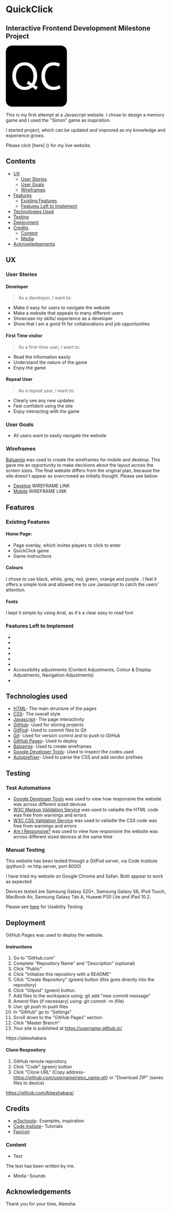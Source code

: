 # QuickClick

## Interactive Frontend Development Milestone Project


![Image](https://github.com/Aleeshakara/interactive-frontend/blob/main/assets/images/favicon.png)

This is my first attempt at a Javascript website. I chose to design a memory game and I used the "Simon" game as inspiration.

I started project, which can be updated and improved as my knowledge and experience grows.

Please click [here] () for my live website.

## Contents

* [UX](#ux)
  - [User Stories](#user-stories)
  - [User Goals](#user-goals)
  - [Wireframes](#wireframes)
* [Features](#features)
  - [Existing Features](#existing-features)
  - [Features Left to Implement](#features-left-to-implement)
* [Technologies Used](#technologies-used)
* [Testing](#testing)
* [Deployment](#deployment)
* [Credits](#credits)
  - [Content](#content)
  - [Media](#media)
* [Acknowledgements](#acknowledgements)

## UX

### User Stories

#### Developer

>As a developer, I want to:
* Make it easy for users to navigate the website
* Make a website that appeals to many different users
* Showcase my skills/ experience as a developer
* Show that I am a good fit for collaborations and job opportunities


#### First Time visitor

>As a first-time user, I want to:
* Read the information easily
* Understand the nature of the game
* Enjoy the game

#### Repeat User

>As a repeat user, I want to:
* Clearly see any new updates 
* Feel confident using the site
* Enjoy interacting with the game

### User Goals

* All users want to easily navigate the website


### Wireframes

[Balsamiq](https://balsamiq.com/) was used to create the wireframes for mobile and desktop. This gave me an opportunity to make decisions about the layout across the screen sizes. The final website differs from the original plan, because the site doesn't appear as overcrowed as initially thought. 
Please see below:
* [Desktop]() WIREFRAME LINK
* [Mobile]() WIREFRAME LINK


## Features

### Existing Features

#### Home Page:
  - Page overlay, which invites players to click to enter
  - QuickClick game
  - Game instructions

#### Colours

I chose to use black, white, grey, red, green, orange and purple . I feel it offers a simple look and allowed me to use Javascript to catch the users' attention. 

#### Fonts

I  kept it simple by using Arial, as it's a clear easy to read font


### Features Left to Implement

* 
* 
* 
* 
* 
* 
* Accessibility adjustments (Content Adjustments, Colour & Display Adjustments, Navigation Adjustments)
* 


## Technologies used

*	[HTML](https://html.com/)- The main structure of the pages
*	[CSS](https://css-tricks.com)- The overall style
* [Javascript](https://www.javascript.com/)- The page interactivity
*	[GitHub](https://github.com)- Used for storing projects
*	[GitPod](https://www.gitpod.io)- Used to commit files to Git
*	[Git](https://git-scm.com)- Used for version control and to push to GitHub
*	[GitHub Pages](https://pages.github.com)- Used to deploy
* [Balsamiq](https://balsamiq.com/)- Used to create wireframes
* [Google Developer Tools](https://developers.google.com/web/tools/chrome-devtools/open)- Used to inspect the codes used
* [Autoprefixer](https://autoprefixer.github.io/)- Used to parse the CSS and add vendor prefixes


## Testing

### Test Automations

* [Google Developer Tools](https://developers.google.com/web/tools/chrome-devtools/open) was used to view how responsive the website was across different sized devices
* [W3C Markup Validation Service](https://validator.w3.orghttps://jigsaw.w3.org/css-validator/) was used to valiadte the HTML code was free from warnings and errors
* [W3C CSS Validation Service](https://jigsaw.w3.org/css-validator/) was used to valiadte the CSS code was free from warnings and errors
* [Am I Responsive?](https://amiresponsive.co.uk/) was used to view how responsive the website was across different sized devices at the same time

### Manual Testing

This website has been tested through a GitPod server, via Code Institute (python3 -m http.server, port 8000)

I have tried my website on Google Chrome and Safari. Both appear to work as expected. 

Devices tested are Samsung Galaxy S20+, Samsung Galaxy S6, iPod Touch, MacBook Air, Samsung Galaxy Tab A, Huawei P30 Lite and iPad 10.2.

Please see [here]() for Usability Testing


## Deployment

GitHub Pages was used to deploy the website.

#### Instructions

1.  Go to "GitHub.com"
2.  Complete "Repository Name" and "Description" (optional) 
3.  Click "Public"
4.  Click "Initialize this repository with a README"
5.  Click "Create Repository" (green) button (this goes directly into the repository)
6.  Click "Gitpod" (green) button. 
7.  Add files to the workspace  using: git add "new commit message"
8.  Amend files (if necessary) using: git commit -m (file)                                                    
9.  Use: git push to push files                                                     
10. In "GitHub" go to "Settings"                                                       
11. Scroll down to the "GitHub Pages" section
12. Click "Master Branch"
13. Your site is published at https://username.github.io/
 
https://aleeshakara

#### Clone Respository

1.	GitHub remote repository 
2.	Click "Code" (green)  button
3.  Click "Clone URL" (Copy address- https://github.com/username/repo_name.git) or "Download ZIP" (saves files to device)

https://github.com/Aleeshakara/


## Credits

* [w3schools](https://www.w3schools.com/)- Examples, inspiration
* [Code Instiute](https://codeinstitute.net/)- Tutorials
* [Favicon](https://favicon.io/)
 


### Content

* Text

The text has been written by me. 

* Media
-Sounds



## Acknowledgements



Thank you for your time,
Aleesha  





